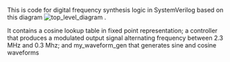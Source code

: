 This is code for digital frequency synthesis logic in SystemVerilog based on this diagram ![top_level_diagram](https://github.com/user-attachments/assets/a237f4d1-cb84-4ee3-bb51-5681b64be2c8) . 



It contains a cosine lookup table in fixed point representation; a controller that produces a modulated output signal alternating frequency between 2.3 MHz and 0.3 Mhz; and my_waveform_gen that generates sine and cosine waveforms
